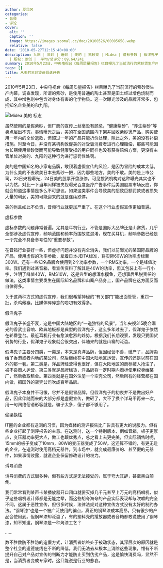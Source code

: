 ```yaml
---
author: 夏昆冈
categories:
- 音频
- 评论
cover:
  alt: ''
  caption: ''
  image: https://images.soomal.cc/doc/20100526/00005658.webp
  relative: false
date: '2010-05-27T12:15:40+08:00'
description: 九阳 | 紫砂 | 造假 | 美的 | 紫砂煲 | Midea | 虚标参数 | 假洋鬼子 | 诱导消费 | 源自：www.soomal.com
  | 版权：原创 |  平均/总评分：09.64/241
summary: 2010年5月23日，中央电视台《每周质量报告》栏目曝光了当前流行的紫砂煲生产内幕，调查发现，所谓的紫砂，是使用普通的陶土甚至是田土经过增色烧制而成，其中增色剂中包含对身体有害的化学物质。这一次曝光涉及的品牌非常多，包括知名企业美的和九阳。虽然使用的是假紫砂，但厂商的宣传上丝毫没有顾忌，“健康紫砂”、“养生紫砂”等卖点层出不穷。事情曝光之后，美的在全国范围内下架并回收紫砂煲产品，购买使用一年内的全价退款，但超过一年的产品只能……
tags: []
title: 从美的紫砂煲造假说开去
---
```


2010年5月23日，中央电视台《每周质量报告》栏目曝光了当前流行的紫砂煲生产内幕，调查发现，所谓的紫砂，是使用普通的陶土甚至是田土经过增色烧制而成，其中增色剂中包含对身体有害的化学物质。这一次曝光涉及的品牌非常多，包括知名企业美的和九阳。



![Midea 美的 标志](https://images.soomal.cc/doc/20100526/00005658.webp)



虽然使用的是假紫砂，但厂商的宣传上丝毫没有顾忌，“健康紫砂”、“养生紫砂”等卖点层出不穷。事情曝光之后，美的在全国范围内下架并回收紫砂煲产品，购买使用一年内的全价退款，但超过一年的产品只能折价处理，除此之外，美的没有补偿措施。时至今日，并没有某机构敦促美的对受骗消费者进行心理赔偿，那些可能因为长期使用紫砂煲而可能导致健康受损的用户同样也没有获得赔偿方案，更没有主管单位对美的、九阳的这种行为进行惩罚性处罚。



美的是中国知名的小家电品牌，敢顶着虚假宣传的风险，是因为冒险的成本太低。为什么美的不去欧美日本去紫砂一把，因为那些地方，美的不敢。美的是上市公司，23日央视曝光，24日美的股票开盘涨停，可见投资机构对这种曝光其实也不以为然，对比一下当年同样被央视曝光百度医疗广告事件后美国股票市场反应，你就会知道这事情是多么不可思议。如果这类事件会导致美的招致巨额罚款或者损失大量的利润，美的可能迎来的就是连续跌停。



美的尚且如此不负责，音频行业就更加严重了。在这个行业虚假宣传更加普遍。



虚标参数



虚标参数的问题非常普遍，尤其是耳机行业，不管是国际大品牌还是山寨货，几乎全部涉及虚假宣传，频响范围和频率范围故意混淆，现在买耳机，频响参数已经是一个完全不具备参考性的“重要参数”。



在音箱行业要好一些，但虚标问题并没有完全消失，我们以前曝光的某国际品牌的产品，使用虚假的功率参数，拿着日本JEITA标准，将实际60W的功率虚标至300W。还有一些知名品牌会使用到2个功率参数，一个RMS功率，一个是峰值功率。我们遇到过某音箱，看宣传资料了解其是40W的功率，但其包装上有一行小字，注明了峰值40W，RMS10W，这是典型的想浑水摸鱼，还想事后甩脱责任的做法。这类事情主要发生在国际知名品牌和山寨产品身上，国产品牌在这方面反而自律得多。



关于这两种方式的虚假宣传，我们很希望神秘的“有关部门”能出面管管，重罚一批，杀鸡儆猴，比媒体碎碎念的唠叨有效得多。



假洋鬼子



假洋鬼子长盛不衰，这是中国大陆地区的“一道独特的风景”。当年央视315晚会曝光的香武士音响、欧典地板都是典型的假洋鬼子，这么多年过去了，假洋鬼子依然在轮番登台。最近耳机行业有愈演愈烈的趋势。根据我们长期观察，发现只要国货弱势的行业，假洋鬼子现象就会很突出，伴随来的就是山寨的泛滥。



假洋鬼子主要分四类，一类是，本来是真洋品牌，但因经营不善，破产了，品牌卖给了香港或者内地的某公司，然后继续在中国大陆地区运营，宣传的还是以前在国外的那一套。第二类是，洋品牌经营得也很好，但在大陆地区的商标被人抢注了，被不良商人运营。第三类就是品牌租赁，洋品牌将一定时期内商标使用权卖给某厂，然后收取租金。第四类就是在国外注册一个空壳公司，然后所有的经营都在国内做，把国外的空壳公司吹成百年品牌。



假洋鬼子本身并不可恨，它并不是假冒品牌，但假洋鬼子的初衷并不是做出好产品，因此伴随而来的大部分都是虚假宣传，做砸了，大不了换个洋马甲再来一次。用一句网络俗语形容就是，骗子太多，傻子都不够用了。



偷梁换柱



IT圈的企业都有送测的习惯，因为媒体的测评报告比广告具有更大的说服力。但有些企业打起了测评报告的主意。在送测时，送一个特别版本，例如音箱，板子更厚点，变压器功率更大点，做工也跟优秀点，总之看上去更完美，但实际销售时呢，15mm的板子变成了10mm，80W的变压器变成了50W。这还算不错的，有更无耻的企业，在送测时使用高档元器件，到市场中，就变成最廉价的、甚至假的元器件，如果事情败露，就说企业保留修改设计的权力。



诱导消费



诱导消费的方式很多种，但有些方式是无法接受的，属于夸大其辞，甚至黑白颠倒。



我们常常看到某声卡某播放器开口闭口就要灭掉几千元甚至上万元的高档唱机，似乎这些唱机设计师都是无能之辈，而这些胡夸海夸的产品实际表现却与吹嘘的完全不同，这属于恶性宣传，但很多时候，法律法规对这种宣传方式没有太好的制约办法。“钢琴漆”也是一个被广泛使用的骗点，真正的钢琴漆成本高昂，只有很少的产品会使用到。但钢琴漆却泛滥了，有的塑料壳的播放器或者音箱都敢说使用了钢琴漆，知不知道，钢琴漆是一种烤漆工艺？



……



数不胜数防不胜防的造假方式，让消费者始终处于被动状态，其深层次的原因就是整个社会的道德底线在不断的降低，我们无法去从根本上消除这些现象，惟有不断提升自己对产品对宣传的判断力才能防止买到伪劣产品，这是愉快消费吗，显然不是，当消费者变成专家时，这只能说是行业的悲哀。
